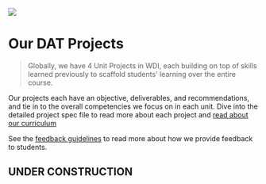![](https://ga-dash.s3.amazonaws.com/production/assets/logo-9f88ae6c9c3871690e33280fcf557f33.png)

# Our DAT Projects

> Globally, we have 4 Unit Projects in WDI, each building on top of skills learned previously to scaffold students' learning over the entire course.

Our projects each have an objective, deliverables, and recommendations, and tie in to the overall competencies we focus on in each unit. Dive into the detailed project spec file to read more about each project and [read about our curriculum](#)

See the [feedback guidelines](#) to read more about how we provide feedback to students.

## UNDER CONSTRUCTION

<!--
### **Project 1**

Students start the course focusing on the basics – HTML, CSS, and JavaScript. This is how building for the web started, and it’s an excuse to make sure they’ve got a solid grasp on important fundamentals. To wrap up Unit 1, we build a game, challenging students’ ability to create a responsive layout using HTML and CSS, and to write complex and interesting jQuery to implement game logic. We'll give them at least 3 game specs to choose from.

We'll make sure everyone's up to speed on HTML5 and has a thorough understanding of using CSS – and using it _well_. So many graduates have gotten jobs because their projects caught an employer's eye, so giving them a lot of time to get good at implementing designs and interfaces on the front end will be a huge improvement and set them up to make all of their projects that much more impressive.

  - **Goal**: Build a game, applying browser technologies like HTML, CSS, and JavaScript
  - **Project Time**: 3 days
  - **[Detailed Spec File](project-01.md)**






# Global Materials

> _Use this folder to reference our baseline resources. Anyone is welcome to submit new lessons in the appropriate folders, or suggest changes to existing ones._

Most of the materials in this folder are referenced in our baseline course plan on [Trello](https://trello.com/b/TuQiadjV/wdi-2-0-baseline). Take a look.

Tips for browsing the links below:

- Resource links with a "+" are suggested topics for that time block and do not have an existing baseline resource. We'd love for you to contribute a resource with a pull request.
- Resource links with a "#" are time blocks dedicated for outcomes lessons. Note: As of now, many outcomes lessons are scheduled for project weeks, according to the [Baseline 2.0 Trello](https://trello.com/b/TuQiadjV/wdi-2-0-baseline) and are not included in this readme.

---

## Unit 1

Unit 1 is all about showing the humble beginnings of the web and introducing students to foundational programming concepts that we'll use for the entire rest of the course.

Since our prework a large portion of our curriculum practices programming concepts in JavaScript, in this unit, we review data types, functions, and other foundational concepts in JavaScript.

Another goal of this unit is also to get students feeling the need for HTML templates and saving data, so that they appreciate the necessity of the topics in the units to follow.

#### Week 1




Day 1                                   | Day 2                                | Day 3                                    | Day 4                                     | Day 5
--------------------------------        | ------------------------------------ | ------------------------------------     | ---------------------------------------   | -----------------------------------
[+Your learning experience][1-1A]       | [Chrome dev tools][1-2A]             | [Box model and positioning][1-3A]         | [Functions and scope][1-4A]             | [Mastering control flow][1-5A]
[How the internet works][1-1B]          | [CSS selector basics ][1-2B]         | [Lab: CSS website replication][1-3B]      | [Lab: JavaScript functions][1-4B]        | [Debugging in JavaScript][1-5B]
[Navigating the file system][1-1C]      | [Lab: Build a website][1-2C]         | [Data types, variables, and arrays][1-3C] | [+DOM manipulation and events][1-4C]     | [Lab: Tic-Tac-Toe][1-5C]
[Lab: Command line][1-1D]               | [+Web Typography][1-2D]               | [JavaScript objects][1-3D]              | [Lab: DOM manipulation][1-4D]             | [+Instructor retro][1-5D]
[+HW: HTML Reading and Challenge][1-1E] | [+HW: CSS and design challenge][1-2E]  | [+HW: JavaScript challenges][1-3E]     | [+HW: Add interactivity to a blog][1-4E]  |

[1-1A]: # " "  
[1-1B]: 00-programming/internet-fundamentals-lesson                   "Internet fundamentals"
[1-1C]: 01-workflow/terminal-navigating-the-file-system-lesson         "Navigating the file system"
[1-1D]: 01-workflow/command-line-lab                                  "Command line lab"
[1-1E]: # " "

[1-2A]: 01-workflow/chrome-dev-tools-lesson                      "Chrome Dev Tools"
[1-2B]: 02-front-end-intro/css-selector-basics                    "CSS Selector Basics"
[1-2C]: 02-front-end-intro/html-css-website-lab                   "Build a website"
[1-2D]: # " "
[1-2E]: # " "

[1-3A]: 02-front-end-intro/css-box-model-and-positioning          "Box model and positioning"
[1-3B]: 02-front-end-intro/css-site-replication-lab               "CSS website replication"
[1-3C]: 00-programming/js-data-types-variables-and-arrays        "Data types, variables, and arrays"
[1-3D]: 00-programming/js-objects-lesson                        "JavaScript objects"
[1-3E]: # " "

[1-4A]: 00-programming/js-functions-and-scope                   "Functions and scope"
[1-4B]: 00-programming/js-functions-lab                         "JavaScript functions lab"
[1-4C]: # " "
[1-4D]: 02-front-end-intro/js-dom-manipulation-lab                "DOM manipulation lab"
[1-4E]: # " "

[1-5A]: 00-programming/js-control-flow-lesson                      "Mastering control flow"
[1-5B]: 00-programming/js-debugging-lesson                        "Debugging JS"
[1-5C]: 02-front-end-intro/js-tic-tac-toe-lab                     "JavaScript tic tac toe lab"
[1-5D]: # " "
[1-5E]: # " "


#### Week 2


Day 1                                      | Day 2                                | Day 3                                      | Day 4                                      | Day 5
--------------------------------           | ------------------------------------ | ------------------------------------       | ---------------------------------------    | -----------------------------------
[Git and GitHub][2-1A]                     | [+Closures][2-2A]                     | [Branching and GitHub pages][2-3A]        | [+SASS/CSS preprocessors][2-4A]            | [Agile development, wireframes, and user stories][2-5A]
[Lab: Git and GitHub][2-1B]                | [Lab: JavaScript calculator][2-2B]    | [Intro to jQuery][2-3B]                   | [+Lab: Mockup to HTML/SASS][2-4B]          | [Review][2-5B]
[Callbacks][2-1C]                          | [Lab: JavaScript calculator][2-2C]    | [Intermediate jQuery][2-3C]              | [Responsive CSS][2-4C]                     | [+Instructor Retro][2-5C]
[+Lab: Callback hell][2-1D]                 | [+JavaScript calculator review][2-2D]| [+Lab: Tic Tac Toe with jQuery][2-3D]     | [+Lab: Mobile website with HTML/SASS][2-4D]|
[+HW: Code challenge with callbacks][2-1E] | [+HW: Practice with closures][2-2E]  | [+HW: Finish and deploy Tic Tac Toe][2-3E] | [+HW: CSS animation][2-4E]                 |

[2-1A]: 01-workflow/git-github-lesson "Git and GitHub"  
[2-1B]: 01-workflow/git-github-lab "Git and GitHub lab"
[2-1C]: 00-programming/js-callbacks-lesson "Callbacks"
[2-1D]: # " "
[2-1E]: # " "

[2-2A]: # " "
[2-2B]: 02-front-end-intro/js-calculator-lab "JavaScript calculator Lab"
[2-2C]: 02-front-end-intro/js-calculator-lab "JavaScript calculator Lab"
[2-2D]: # " "
[2-2E]: # " "

[2-3A]: 01-workflow/git-github-branches-github-pages-lesson          "Branching and GitHub pages"
[2-3B]: 02-front-end-intro/js-jquery-intro-lesson                   "Intro to jQuery"
[2-3C]: 02-front-end-intro/js-jquery-intermediate-lesson          "Intermediate jQuery"
[2-3D]: # " "
[2-3E]: # " "

[2-4A]: # " "
[2-4B]: # " "
[2-4C]: 02-front-end-intro/css-responsive-design-lesson         "Responsive CSS"
[2-4D]: # " "
[2-4E]: # " "

[2-5A]: 01-workflow/agile-user-stories-wireframes-lesson "Agile development, wireframes, and user stories"
[2-5B]: # " "
[2-5C]: # " "
[2-5D]: # " "
[2-5E]: # " "

#### Week 3

##### Project Week: Project 1

Let's start out with something fun - a game!

Everyone will get a chance to be creative and work through some really tough programming challenges – since students will have already gotten their feet wet with Tic Tac Toe, they'll have to come up with another fun and interesting game for project 1.

This will be an independent project where students will build functionality that renders a game in a browser that allows two players to play at a time.

- **Goal**: Build a browser game that allows for players to take turns and visually display a winner.
- **Project Time**: 3 days
- **[Detailed Spec File](../projects/project-01.md)**

---


## Unit 2

By default, this unit starts with Sinatra and later, focuses on Rails. By starting with Sinatra, and slowly building up to the processes and file/folder structure used by Rails, we are able to scaffold the learning experience without overwhelming students, at first, with the Rails file structure. We try to build an understanding of the reasons that Rails arrived on the scene. We generally don't get to APIs in this unit because there are enough foundational topics to cover in OOP, MVC, data modeling, and more. This is where students get to build their first real set of full-stack applications.

#### Week 4

Day 1                            | Day 2                                          | Day 3                                       | Day 4                                           | Day 5
-------------------------------- | ------------------------------------           | ------------------------------------        | ---------------------------------------         | -----------------------------------
[Intro to Ruby data types][4-1A] | [Classes, objects, methods][4-2A]              | [Intro to relational data modeling][4-3A]  | [Building models with ActiveRecord][4-4A]        | [Building and submitting forms][4-5A]
[Control flow in Ruby ][4-1B]    | [Lab: Classes, objects, methods][4-2B]         | [Lab: Practice database design][4-3B]       | [Lab: Models and migrations][4-4B]              | [+Review session][4-5B]
[Arrays, hashes, and blocks][4-1C]| [Sinatra setup / layouts and templating][4-2C] | [SQL - Setup, insert, update, delete][4-3C] |  [ActiveRecord methods and finders][4-4C]       | [#Outcomes: 1:1 Career coaching sessions][4-5C]
[Lab: Arrays and hashes][4-1D]   | [Sinatra controllers & RESTful routing][4-2D]   | [Lab: SQL select][4-3D]                    | [Lab: ActiveRecord finders and methods][4-4D]   | [Lab: Weekend Sinatra app][4-5D]
[+HW: Ruby data types][4-1E]  | [+HW: Your own Sinatra app][4-2E]                  | [HW: Database design challenges][4-3E]      | [+HW: Advanced ActiveRecord concepts][4-4E]  |

[4-1A]: 00-programming/ruby-data-types-variables-lesson                    "Intro to Ruby - Data Types & Variables"
[4-1B]: 00-programming/ruby-control-flow-lesson                            "Control flow in Ruby"
[4-1C]: 00-programming/ruby-arrays-hashes-and-blocks-lesson                "Arrays, Hashes, & Blocks"
[4-1D]: 00-programming/ruby-arrays-and-hashes-lab                          "Arrays & Hashes Lab"
[4-1E]: # " "

[4-2A]: 00-programming/ruby-classes-objects-and-methods-lesson             "Objects & Methods in Ruby"
[4-2B]: 00-programming/ruby-classes-objects-and-methods-lab                "Classes, Objects, & Methods Lab"
[4-2C]: 04-server-applications/sinatra-intro-lesson                        "Sinatra Setup + Layouts & Templating"
[4-2D]: 04-server-applications/sinatra-controllers-routing-lesson          "Controllers & RESTful Routing"
[4-2E]: # " "

[4-3A]: 05-databases/data-modeling-intro-lesson                             "Intro to Relational Data Modeling"
[4-3B]: 05-databases/data-modeling-erd-design-lab                           "Practice Database Design"
[4-3C]: 05-databases/sql-setup-insert-update-delete-lesson                  "SQL - Setup, Insert, Update, Delete"
[4-3D]: 05-databases/sql-select-lab                                         "SQL Select"
[4-3E]: 05-databases/data-modeling-database-design-challenge-homework         "Data Modeling Homework"

[4-4A]: 04-server-applications/sinatra-activerecord-models-migrations-lesson         "Building Models with ActiveRecord and Migrations"
[4-4B]: 04-server-applications/sinatra-activerecord-models-migrations-lab             "Models and Migrations Lab"
[4-4C]: 04-server-applications/sinatra-activerecord-methods-and-finders-lesson        "ActiveRecord Methods and Finders"
[4-4D]: 04-server-applications/sinatra-activerecord-finders-lab                        "ActiveRecord Finders lab"
[4-4E]: # " "

[4-5A]: 04-server-applications/sinatra-forms-lesson                        "Building and Submitting Forms"
[4-5B]: # " "
[4-5C]: # " "
[4-5D]: 04-server-applications/sinatra-app-weekend-lab                      "Weekend Sinatra app"
[4-5E]: # " "

#### Week 5

Day 1                                                            | Day 2                                      | Day 3                                                 | Day 4                                   | Day 5
--------------------------------                                 | ------------------------------------       | ------------------------------------                  | --------------------------------------- | -----------------------------------
[Modeling relationships][5-1A]                                   | [Controllers and routes in Rails][5-2A]    | [Lab: Building a Rails app with relationships][5-3A]  | [Lab: Hello, Bootstrap][5-4A]           | [+Review session][5-5A]
[Lab: Modeling relationships][5-1B]                              | [Lab: Building your first Rails app][5-2B] | [User models with passwords][5-3B]                    | [Deploying to Heroku][5-4B]             | [Accessing third-party APIs][5-5B]
[Lab Modeling relationships with multiple controllers][5-1C]     | [Layouts, partials, and views][5-2C]       | [Sessions/logging in by hand][5-3C]                   | [Lab: Full CRUD app depoyed][5-4C]      | [Lab: API hackathon][5-5C]
[Intro to Rails][5-1D]                                           | [Lab: Layouts, partials, and views][5-2D]  | [Lab: Sessions/logging in by hand][5-3D]              | [Intro to testing][5-4D]                | [+Introduce project 2 + project time][5-5D]
[+HW: Reading up on Rails][5-1E]                                 | [+HW: Build your second Rails app][5-2E]   | [+HW: Full CRUD app with views][5-3E]                 | [+HW: Rails and RSpec][5-4E]            |

[5-1A]: 04-server-applications/sinatra-activerecord-modeling-relationships-lesson                              "Modeling Relationships"
[5-1B]: 04-server-applications/sinatra-activerecord-modeling-relationships-lab                                  "Relationships with Multiple Models"
[5-1C]: 04-server-applications/sinatra-activerecord-relationships-multiple-controllers-lab              "Relationships with Multiple Controllers"
[5-1D]: 04-server-applications/rails-intro-lesson                                      "Intro to Rails"
[5-1E]: # " "

[5-2A]: 04-server-applications/rails-controllers-and-routes-lesson                  "Controllers and Routes in Rails"
[5-2B]: 04-server-applications/rails-first-app-lab                         "Building your First Rails app"
[5-2C]: 04-server-applications/rails-layouts-views-lesson                       "Layouts, Views, and Partials"
[5-2D]: 04-server-applications/rails-layouts-views-lab                            "Layouts, Views, and Partials Lab"
[5-2E]: # " "

[5-3A]: 04-server-applications/rails-relationships-lab               "Building a Rails app with Relationships Lab"
[5-3B]: 04-server-applications/rails-user-passwords-lesson                         "User Models with Passwords"
[5-3C]: 04-server-applications/rails-sessions-custom-auth-lesson                     "Sessions/Logging in by Hand"
[5-3D]: 04-server-applications/rails-sessions-login-lab                                       "Sessions/Login Lab"
[5-3E]: # " "

[5-4A]: 02-front-end-intro/css-bootstrap-lab                                      "Hello Bootstrap Lab"
[5-4B]: 07-deployment/heroku-intro-lesson                               "Deploying to Heroku"
[5-4C]: 04-server-applications/rails-full-crud-app-lab                     "Full CRUD app with Views Deployed Lab"
[5-4D]: 06-testing/ruby-testing-intro-lesson
[5-4E]: # " "

[5-5A]: # " "
[5-5B]: 00-programming/ruby-accessing-third-party-apis-lesson                              "Accessing Third-Party APIs"
[5-5C]: 06-server-applications/apis/apis-hackathon                                            "API Hackathon"
[5-5D]: ..*/projects/project-02.md "Project 2"
[5-5E]: # " "

#### Week 6

##### Project Week: Project 2

For the mid-course project, we build and deploy a standard, secured CRUD app. We currently cover Ruby and Rails in this unit, focusing on mastering key concepts in object-oriented programming, MVC design patterns, and relational data modeling prior to moving on to modern full-stack web development in JavaScript.

The second unit project is an individual project. We'll give students several project specs to choose from and help them scope the project appropriately, but also invite students to exercise a little more creativity.

  - **Goal**: Build a full-stack CRUD app in Rails, that interacts with a database and includes at least a few relationships between models, server-side rendering of templates, and encryption & authentication.
  - **Project Time**: 4 days
  - **[Detailed Spec File](../projects/project-02.md)**

---

## Unit 3

Unit 3 is all about APIs. We want students to be able to use them and create them, with both Ruby and JavaScript frameworks.  Because they've just spent so much time with Rails, we'll start with APIs in Rails, enough to have a solid foundation if they want to go further.  This unit is where they'll learn Node, via Express & MongoDB. Since MongoDB goes well with Express, it gives us a chance to teach about an alternative to SQL databases that are relevant to the industry; and since they're building APIs, they'll have to consume them. Throughout the unit, students won't have an understanding of any front-end frameworks, partially because until recently, these frameworks haven't really become necessary. In their learning it won't either – we'll learn them in the next unit, once they feel the pain of AJAX and templating the old-fashioned way and crave something more organized.

#### Week 7



Day 1                                    | Day 2                                 | Day 3                                | Day 4                                    | Day 5
--------------------------------         | ------------------------------------- | ------------------------------------ | ---------------------------------------- | -----------------------------------
[Git team workflow part 1][7-1A]         | [Intro to Node.js][7-2A]             | [#Resumes and Cover Letters][7-3A]    | [+Instructor choice][7-4A]               | [Prototypes and constructors][7-5A]
[Git team workflow part 2][7-1B]         | [Intro to Express][7-2B]              | [Intro to NoSQL w/ Mongo][7-3B]       | [Lab: Mongoose modeling][7-4B]        | [+Review session][7-5B]
[Rails API][7-1C]                        | [Lab: Building Express routes][7-2C] | [Mongo-backed models with Mongoose][7-3C] | [Deploying a Node application][7-4C]     | [+Lab: Single model, RESTful JSON API][7-5C]
[Lab: Rails API ][7-1D]                  | [Debugging and logging in Node][7-2D]| [Lab: CRUD with Mongoose][7-3D]      | [Lab: Connecting Express routes to Mongo][7-4D]       |
[+HW: Add an API to prevoius work][7-1E] | [+HW: Debugging and logging ][7-2E]   | [+HW: Mongo data modeling][7-3E]     | [+HW: Finishing and Deploying an Express app][7-4E]  |

[7-1A]: 01-workflow/git-team-workflow-lesson-part-1    "Git Team Workflow Part 1"
[7-1B]: 01-workflow/git-team-workflow-lesson-part-2     "Git Team Workflow Part 2"
[7-1C]: 04-server-applications/rails-api-lesson         "Rails API"
[7-1D]: 04-server-applications/rails-api-lab            "Rails API lab"
[7-1E]: # " "

[7-2A]: 04-server-applications/node-intro-lesson             "Intro to Node.js"
[7-2B]: 04-server-applications/node-express-intro-lesson     "Intro to Express / Express Routing"
[7-2C]: 04-server-applications/node-express-routing-lab      "Building Express Routes Lab"
[7-2D]: 04-server-applications/node-debugging-lesson         "Debugging and logging in Node"
[7-2E]: # " "

[7-3A]: # " "
[7-3B]: 05-databases/mongo-nosql-intro-lesson                    "Intro to node with Mongo"
[7-3C]: 04-server-applications/node-express-mongo-models-lesson  "Mongo-backed models with Mongoose"
[7-3D]: 04-server-applications/node-express-mongo-crud-lab       "Mongoose CRUD Lab"
[7-3E]: # " "

[7-4A]: # " "
[7-4B]: 04-server-applications/node-express-mongo-modeling-lab       "Mongoose Modeling Embedded and Reference Lab"
[7-4C]: 07-deployment/heroku-node-deployment-lesson                  "Deploying a Node application"
[7-4D]: 04-server-applications/node-express-mongo-routing-lab        "Connecting Express Routes to Mongo Lab"
[7-4E]: # " "

[7-5A]: 00-programming/js-constructors-and-prototypes                      "Constructors and Prototypes"
[7-5B]: # " "
[7-5C]: # " "
[7-5D]: # " "
[7-5E]: # " "

#### Week 8



Day 1                                 | Day 2                                               | Day 3                                              | Day 4                                     | Day 5
--------------------------------      | -------------------------------------               | ------------------------------------               | ----------------------------------------  | -----------------------------------
[Views in Express][8-1A]              | [Encrypting passwords with Express/Mongoose][8-2A]  | [API Authentication with Express Tokens][8-3A]      | [Testing Node with Mocah/Chai][8-4A]        | [+Underscore and Underscore Templates][8-5A]
[Lab: Views in Express][8-1B]         | [Lab: Encrypted user models][8-2B]                  | [Lab: Securing APIs with token][8-3B]                | [Lab: Testing with Mocha/Chai][8-4B]          | [+Lab: Underscore...][8-5B]
[AJAX with JS and jQuery][8-1C]       | [Local auth with Express][8-2C]                     | [Intro to OAuth and 3rd party APIs][8-3C]           | [Websockets with Socket.io][8-4C]         | [+Introduce Project 3, project time][8-5C]
[Lab: Practicing AJAX][8-1D]          | [Lab: Local auth with Express][8-2D]                | [Lab: Integrating social logins][8-3D]              | [Lab: Build a real-time app][8-4D]       |
[+HW: AJAXify your weekend lab][8-1E] | [+HW: Add local auth to your weekend lab ][8-2E]    | [+HW: Adding social login to your weekend lab][8-3E]| [+HW: Getting better at testing][8-4E]    |

[8-1A]: 04-server-applications/node-express-views-lesson            "Views with Express"
[8-1B]: 04-server-applications/node-express-views-lab                 "Views with Express Lab"
[8-1C]: 02-front-end-intro/js-ajax-lesson                 "AJAX with JS and jQuery"
[8-1D]: 02-front-end-intro/js-ajax-lab                       "Practicing AJAX Lab"
[8-1E]: # " "

[8-2A]: 04-server-applications/node-express-passwords-lesson "Encrypting Passwords with Express and Mongoose Lesson"
[8-2B]: 04-server-applications/node-express-models-lab                 "Encrypted user Models Lab"
[8-2C]: 04-server-applications/node-express-local-auth-lesson       "Local Authentication with Express"
[8-2D]: 04-server-applications/node-express-auth-lab                          "Auth with Node Lab"
[8-2E]: # " "

[8-3A]: 04-server-applications/node-express-jwt-tokens-lesson "API Auth with Express tokens"
[8-3B]: 04-server-applications/node-express-jwt-token-lab              "Securing APIs with Tokens Lab"
[8-3C]: 04-server-applications/node-express-oauth-intro-lesson                         "Intro to OAuth"
[8-3D]: 04-server-applications/node-express-passport-social-logins-lab               "Integrating Social Logins Lab"
[8-3E]: # " "

[8-4A]: 06-testing/node-mocha-testing-intro            "Testing Node with Mocha and Chai"
[8-4B]: 06-testing/node-tdd-mocha-lab                  "Testing with Mocha Lab"
[8-4C]: 04-server-applications/node-express-websockets-lesson   "Websockets with socket.io"
[8-4D]: 04-server-applications/node-express-websockets-lab        "Build a Realtime app Lab"
[8-4E]: # " "

[8-5A]: # " "
[8-5B]: # " "
[8-5C]: # " "
[8-5D]: # " "
[8-5E]: # " "

#### Week 9

##### Project Week: Project 3

For the third project, we have students, as a group, design and build an API in Express.

We'll give students technical requirements, the deliverables we expect, and a short list of potential project ideas, but we're looking for students to get more creative and to use Git/GitHub to work as a team.

  - **Goal**: Work collaboratively with other classmates to architect, design, and collaboratively build an API of your own design.
  - **Project Time**: 4 days
  - **[Detailed Spec File](../projects/project-03.md)**




---



## Unit 4

Unit 4, our final unit, returns to focus on the front-end looking at JavaScript frameworks. The world of JavaScript frameworks is changing rapidly. After _lots_ research, there's no clear standout in front-end frameworks right now, and there are jobs available in _all_ the frameworks. They all address similar challenges but use slightly different concepts that are worth learning.

In our public-facing syllabus, we attempt to define these topics as broadly as possible, referencing the following overarching topics:

- Introduction to Angular.js
- Extending DOM Elements with Custom Behaviors
- Client-side Models and Data Binding
- Views and Templates
- Client-side Form Validation
- Connecting and Syncing with a REST API
- Managing Authentication State

You'll notice that **Angular.js** is the only framework that we reference (briefly) in the public syllabus at the moment. In many of our markets, we are seeing students getting jobs because they know Angular. This doesn't mean it's necessarily the best framework to teach from a pedagogical perspective, but it's led us to decide to build out our core lessons and materials using Angular. It's important for everyone to have at least one overview lesson introducing Angular, even if your market decides to teach most of the topics above using one of the other frameworks.

After week 10, this unit also leaves time for a few other important topics. We'll take about a day to cover key computer science concepts that may pop up in interviews: data structures, big O notation, search algorithms, etc. We'll also leave a day for optional topics - like ES2015, background jobs, AWS hosting, etc. - and a couple days for review-focused codealongs.


#### Week 10

Day 1                                                           | Day 2                                           | Day 3                                         | Day 4                                       | Day 5
--------------------------------                                | -------------------------------------           | ------------------------------------          | ----------------------------------------    | -----------------------------------
[Intro to Angular - setup, controllers, two-way binding][10-1A]  | [#Track your job search][10-2A]                  | [Building factories with $http][10-3A]        | [Front-end routing with UI Router][10-4A]    | [+Student research of frameworks][10-5A]
[Lab: Binding controller and view with hardcoded data][10-1B]    | [ng-class and CSS animation][10-2B]              | [+Lab: Building factories with $http][10-3B]   | [Lab: Front-end routing with UI Router][10-4B]| [+Student research presentations][10-5B]
[Angular directives ][10-1C]                                     | [Angular $http][10-2C]                           | [+Lab:  Building factories with $http][10-3C]  | [Authentication with Angular ][10-4C]       | [Writing custom directives][10-5C]
[Lab: Angular directives][10-1D]                                 | [Lab: Angular $http][10-2D]                      | [+Anguler review][10-3D]                       | [*Lab: Authentication with Angular][10-4D]   | [+Weekend lab][10-5D]
[+HW: Basic hardcoded Angular app][10-1E]                        | [+HW: Angular CRUD with pre-existing API][10-2E] | [+HW: Factories practice][10-3E]               | [+HW: Authentication with Angular][10-4E]    |

[10-1A]: 03-front-end-frameworks/angular-controllers-2-way-binding-lesson             "Intro to Angular Setup; Controller Two-Way Binding"
[10-1B]: 03-front-end-frameworks/angular-controllers-101-lab                        "Binding Controller and View with Hardcoded data Lab"
[10-1C]: 03-front-end-frameworks/angular-directives-lesson                               "Angular Directives"
[10-1D]: 03-front-end-frameworks/angular-directives-lab                                     "Angular Directives Lab"
[10-1E]: # "Basic Hardcoded Angular App"

[10-2A]: # " "
[10-2B]: 03-front-end-frameworks/angular-ng-class-css-animation-lesson         "ng-class and CSS Animation"
[10-2C]: 03-front-end-frameworks/angular-http-lesson                           "Angular HTTP"
[10-2D]: 03-front-end-frameworks/angular-http-lab                            "Angular HTTP Lab"
[10-2E]: # " "

[10-3A]: 03-front-end-frameworks/angular-resource-factories-lesson            "Building factories with $http"
[10-3B]: # " "
[10-3C]: # " "
[10-3D]: # " "
[10-3E]: # " "

[10-4A]: 03-front-end-frameworks/angular-ui-router-lesson                     "Front-end Routing with UI Router"
[10-4B]: 03-front-end-frameworks/angular-ui-router-lab                       "Front-end Routing with UI Router Lab"
[10-4C]: 03-front-end-frameworks/angular-authentication-lesson                "Authentication with Angular "
[10-4D]: # " "
[10-4E]: # " "

[10-5A]: # " "
[10-5B]: # " "
[10-5C]: 03-front-end-frameworks/angular-custom-directives-lesson            "Writing Custom Directives"
[10-5D]: # " "
[10-5E]: # " "


#### Week 11

>Note: For this week, there is a lot of room for instructors to include computer science and optional topics of their choosing.  As of now, no baseline materials are provided for week 11.


Day 1                                       | Day 2                                   | Day 3                                   | Day 4                                       | Day 5
--------------------------------            | -------------------------------------   | ------------------------------------    | ----------------------------------------    | -----------------------------------
[+Package manager and build systems][11-1A] | [+MEAN stack codealong review][11-2A]   | [+Computer science block][11-3A]        | [+Optional topic 1][11-4A]                  | [+Weekly instructor retro][11-5A]
[+Generating an app with Yeoman][11-1B]     | [+MEAN stack codealong review][11-2B]   | [+Lab: Computer science block][11-3B]   | [+Lab: Optional topic 1][11-4B]             | [+Introduce project 4][11-5B]
[+Neogtiating][11-1C]                        | [+MEAN stack codealong review][11-2C]  | [+Computer science block][11-3C]        | [+Optional topic 2][11-4C]                  | [+Profolio project - kickoff workshop][11-5C]
[+MEAN stack codealong review - kickoff][11-1D]| [+MEAN stack codealong review][11-2D]| [+Lab: Computer science block][11-3D]   | [+Lab: Optional topic 2][11-4D]             | [+Profolio project - kickoff workshop][11-5D]
                                              | [+HW: Practice with MEAN stack][11-2E] | [+HW: Practice with CS topics][11-3E]  |                                             |

[11-1A]: # " "
[11-1B]: # " "
[11-1C]: # " "
[11-1D]: # " "
[11-1E]: # " "

[11-2A]: # " "
[11-2B]: # " "
[11-2C]: # " "
[11-2D]: # " "
[11-2E]: # " "

[11-3A]: # " "
[11-3B]: # " "
[11-3C]: # " "
[11-3D]: # " "
[11-3E]: # " "

[11-4A]: # " "
[11-4B]: # " "
[11-4C]: # " "
[11-4D]: # " "
[11-4E]: # " "

[11-5A]: # " "
[11-5B]: # " "
[11-5C]: # " "
[11-5D]: # " "
[11-5E]: # " "

#### Week 12

##### Project Week: Project 4

For the fourth project, students are to build a full-stack application using their own front- and back-end.

The final project expects students to practice everything we've taught them over the course of 11 weeks: APIs, Git/GitHub, user stories and wireframing, and writing documentation. As always, we'll give students technical requirements and the deliverables we expect, but students are responsible for putting together a reasonable project proposal to build a full-stack application that's visually appealing.

  - **Goal**: Build a full-stack application
  - **Project Time**: 4 days
  - **[Detailed Spec File](../project-04.md)** -->
